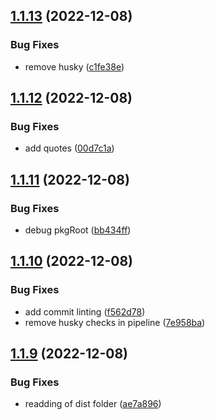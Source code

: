 ## [1.1.13](https://github.com/DParfitt/rollup-plugin-use-client/compare/v1.1.12...v1.1.13) (2022-12-08)


### Bug Fixes

* remove husky ([c1fe38e](https://github.com/DParfitt/rollup-plugin-use-client/commit/c1fe38e1cf594892c7a1532dd6970b954dbb2859))

## [1.1.12](https://github.com/DParfitt/rollup-plugin-use-client/compare/v1.1.11...v1.1.12) (2022-12-08)


### Bug Fixes

* add quotes ([00d7c1a](https://github.com/DParfitt/rollup-plugin-use-client/commit/00d7c1a6d742d4d55a0cad269f99c85439b6239c))

## [1.1.11](https://github.com/DParfitt/rollup-plugin-use-client/compare/v1.1.10...v1.1.11) (2022-12-08)


### Bug Fixes

* debug pkgRoot ([bb434ff](https://github.com/DParfitt/rollup-plugin-use-client/commit/bb434ff632dc4f33cd893219eaa7aedfa683330e))

## [1.1.10](https://github.com/DParfitt/rollup-plugin-use-client/compare/v1.1.9...v1.1.10) (2022-12-08)


### Bug Fixes

* add commit linting ([f562d78](https://github.com/DParfitt/rollup-plugin-use-client/commit/f562d78af0c677eb0597ad4a778636f3ea3b9270))
* remove husky checks in pipeline ([7e958ba](https://github.com/DParfitt/rollup-plugin-use-client/commit/7e958badc34359477a51b5fa46098aa3984127e2))

## [1.1.9](https://github.com/DParfitt/rollup-plugin-use-client/compare/v1.1.8...v1.1.9) (2022-12-08)


### Bug Fixes

* readding of dist folder ([ae7a896](https://github.com/DParfitt/rollup-plugin-use-client/commit/ae7a896c065e518696ad5d3a4d650aee91f0569a))

